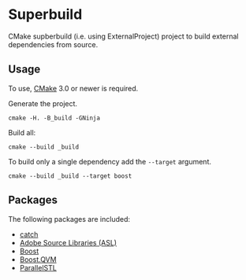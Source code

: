 Superbuild
===========

CMake supberbuild (i.e. using ExternalProject) project to build external
dependencies from source.

Usage
-----

To use, [CMake](http://www.cmake.org/) 3.0 or newer is required.

Generate the project.

    cmake -H. -B_build -GNinja

Build all:

    cmake --build _build

To build only a single dependency add the ``--target`` argument.

    cmake --build _build --target boost

Packages
--------

The following packages are included:

- [catch](https://github.com/philsquared/Catch)
- [Adobe Source Libraries (ASL)](http://stlab.adobe.com/)
- [Boost](http://www.boost.org/)
- [Boost.QVM](http://www.revergestudios.com/boost-qvm/)
- [ParallelSTL](https://parallelstl.codeplex.com/)


